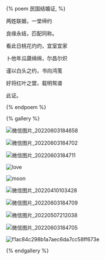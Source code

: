

{% poem 民国结婚证, %}

两姓联姻，一堂缔约

良缘永结，匹配同称。

看此日桃花灼灼，宜室宜家

卜他年瓜瓞绵绵，尔昌尔炽

谨以白头之约，书向鸿笺

好将红叶之盟，载明鸳谱

此证。

{% endpoem %}

{% gallery %}



![微信图片_20220603184658](https://mewtiger-1311904225.cos.ap-nanjing.myqcloud.com/post/%E5%BE%AE%E4%BF%A1%E5%9B%BE%E7%89%87_20220603184658.jpg)

![微信图片_20220603184702](https://mewtiger-1311904225.cos.ap-nanjing.myqcloud.com/post/%E5%BE%AE%E4%BF%A1%E5%9B%BE%E7%89%87_20220603184702.jpg)

![微信图片_20220603184711](https://mewtiger-1311904225.cos.ap-nanjing.myqcloud.com/post/%E5%BE%AE%E4%BF%A1%E5%9B%BE%E7%89%87_20220603184711.jpg)

![love](https://mewtiger-1311904225.cos.ap-nanjing.myqcloud.com/post/love.jpg)

![moon](https://mewtiger-1311904225.cos.ap-nanjing.myqcloud.com/post/moon.jpg)

![微信图片_20220410103428](https://mewtiger-1311904225.cos.ap-nanjing.myqcloud.com/post/%E5%BE%AE%E4%BF%A1%E5%9B%BE%E7%89%87_20220410103428.jpg)

![微信图片_20220603184709](https://mewtiger-1311904225.cos.ap-nanjing.myqcloud.com/post/%E5%BE%AE%E4%BF%A1%E5%9B%BE%E7%89%87_20220603184709.jpg)

![微信图片_20220507212038](https://mewtiger-1311904225.cos.ap-nanjing.myqcloud.com/post/%E5%BE%AE%E4%BF%A1%E5%9B%BE%E7%89%87_20220507212038.jpg)

![微信图片_20220603184705](https://mewtiger-1311904225.cos.ap-nanjing.myqcloud.com/post/%E5%BE%AE%E4%BF%A1%E5%9B%BE%E7%89%87_20220603184705.jpg)

![f1ac84c298b1a7aec6da7cc58ff673e](https://mewtiger-1311904225.cos.ap-nanjing.myqcloud.com/post/f1ac84c298b1a7aec6da7cc58ff673e.jpg)



{% endgallery %}